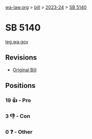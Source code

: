 [wa-law.org](/) > [bill](/bill/) > [2023-24](/bill/2023-24/) > [SB 5140](/bill/2023-24/sb/5140/)

# SB 5140
[leg.wa.gov](https://app.leg.wa.gov/billsummary?BillNumber=5140&Year=2023&Initiative=false)

## Revisions
* [Original Bill](1/)

## Positions
### 19 👍 - Pro

### 3 👎 - Con

### 0 ❓ - Other
